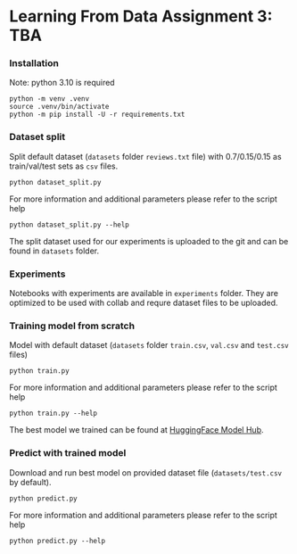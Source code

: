 # Learning From Data Assignment 3: TBA


### Installation 

Note: python 3.10 is required

```shell
python -m venv .venv
source .venv/bin/activate
python -m pip install -U -r requirements.txt 
```


### Dataset split 

Split default dataset (`datasets` folder `reviews.txt` file) with 0.7/0.15/0.15 as train/val/test sets as `csv` files.
```shell
python dataset_split.py
```

For more information and additional parameters please refer to the script help
```shell
python dataset_split.py --help
```

The split dataset used for our experiments is uploaded to the git and can be found in `datasets` folder. 



### Experiments

Notebooks with experiments are available in `experiments` folder. 
They are optimized to be used with collab and requre dataset files to be uploaded. 


### Training model from scratch 

Model with default dataset (`datasets` folder `train.csv`, `val.csv` and `test.csv` files)
```shell
python train.py
```

For more information and additional parameters please refer to the script help
```shell
python train.py --help
```

The best model we trained can be found at [HuggingFace Model Hub](https://huggingface.co/k4black/distilbert-base-uncased-reviews-finetuned).


### Predict with trained model 

Download and run best model on provided dataset file (`datasets/test.csv` by default).
```shell
python predict.py
```

For more information and additional parameters please refer to the script help
```shell
python predict.py --help
```



